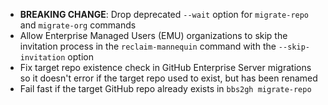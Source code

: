 - __BREAKING CHANGE__: Drop deprecated `--wait` option for `migrate-repo` and `migrate-org` commands
- Allow Enterprise Managed Users (EMU) organizations to skip the invitation process in the `reclaim-mannequin` command with the `--skip-invitation` option
- Fix target repo existence check in GitHub Enterprise Server migrations so it doesn't error if the target repo used to exist, but has been renamed
- Fail fast if the target GitHub repo already exists in `bbs2gh migrate-repo`